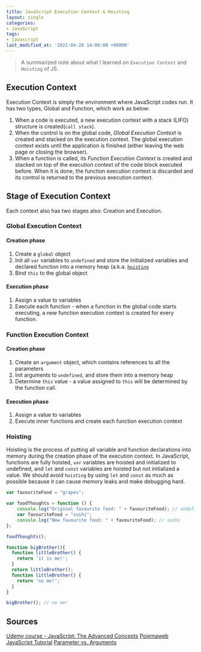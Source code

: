 ```yaml
---
title: JavaScript Execution Context & Hoisting
layout: single
categories:
- JavaScript
tags:
- javascript
last_modified_at: '2021-04-28 14:00:00 +08000'
---
```


> A summarized note about what I learned on `Execution Context` and `Hoisting` of JS.

## Execution Context
Execution Context is simply the environment where JavaScript codes run. It has two types, Global and Function, which work as below:
1. When a code is executed, a new execution context with a stack (LIFO) structure is created(`call stack`). 
2. When the control is on the global code, *Global Execution Context* is created and stacked on the execution context. The global execution context exists until the application is finished (either leaving the web page or closing the browser).
3. When a function is called, its *Function Execution Context* is created and stacked on top of the execution context of the code block executed before. When it is done, the function execution context is discarded and its control is returned to the previous execution context.

## Stage of Execution Context
Each context also has two stages also: Creation and Execution.

### Global Execution Context

#### Creation phase
1. Create a `global` object
2. Init all `var` variables to `undefined` and store the initialized variables and declared function into a memory heap (a.k.a. [`hoisting`](#Hoisting)
3. Bind `this` to the global object

#### Execution phase
1. Assign a value to variables
2. Execute each function - when a function in the global code starts executing, a new function execution context is created for every function. 

### Function Execution Context

#### Creation phase
1. Create an `argument` object, which contains references to all the parameters
2. Init arguments to `undefined`, and store them into a memory heap
3. Determine `this` value - a value assigned to `this` will be determined by the function call.

#### Execution phase
1. Assign a value to variables
2. Execute inner functions and create each function execution context

### Hoisting
Hoisting is the process of putting all variable and function declarations into memory during the creation phase of the execution context. In JavaScript, functions are fully hoisted, `var` variables are hoisted and initialized to undefined, and `let` and `const` variables are hoisted but not initialized a value. We should avoid `hoisting` by using `let` and `const` as much as possible because it can cause memory leaks and make debugging hard.

```js
var favouriteFood = "grapes";

var foodThoughts = function () {
    console.log("Original favourite food: " + favouriteFood); // undefined
    var favouriteFood = "sushi";
    console.log("New favourite food: " + favouriteFood); // sushi
};

foodThoughts();
```

```js
function bigBrother(){
  function littleBrother() {
    return 'it is me!';
  }
  return littleBrother();
  function littleBrother() {
    return 'no me!';
  }
}

bigBrother(); // no me!
```

## Sources
[Udemy course - JavaScript: The Advanced Concepts](https://www.udemy.com/course/advanced-javascript-concepts/)
[Poiemaweb](https://poiemaweb.com/js-execution-context)
[JavaScript Tutorial](https://www.javascripttutorial.net/javascript-execution-context/)
[Parameter vs. Arguments](https://stackoverflow.com/questions/1788923/parameter-vs-argument)